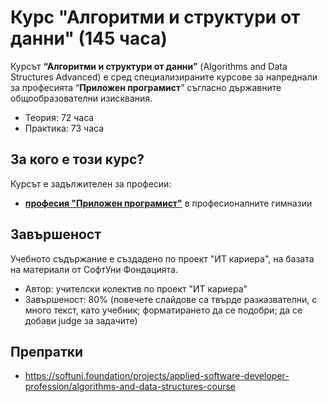 # Курс "Алгоритми и структури от данни" (145 часа)

Курсът **“Алгоритми и структури от данни”** (Algorithms and Data Structures Advanced) е сред специализираните курсове за напреднали за професията “**Приложен програмист**” съгласно държавните общообразователни изисквания.
 - Теория: 72 часа
 - Практика: 73 часа

## За кого е този курс?

Курсът е задължителен за професии:
 - [**професия "Приложен програмист"**](https://github.com/BG-IT-Edu/School-Programming/tree/main/Courses/Applied-Programmer) в професионалните гимназии
 
## Завършеност

Учебното съдържание е създадено по проект "ИТ кариера", на базата на материали от СофтУни Фондацията.
 - Автор: учителски колектив по проект "ИТ кариера"
 - Завършеност: 80% (повечете слайдове са твърде разказвателни, с много текст, като учебник; форматирането да се подобри; да се добави judge за задачите)

## Препратки
 - https://softuni.foundation/projects/applied-software-developer-profession/algorithms-and-data-structures-course
